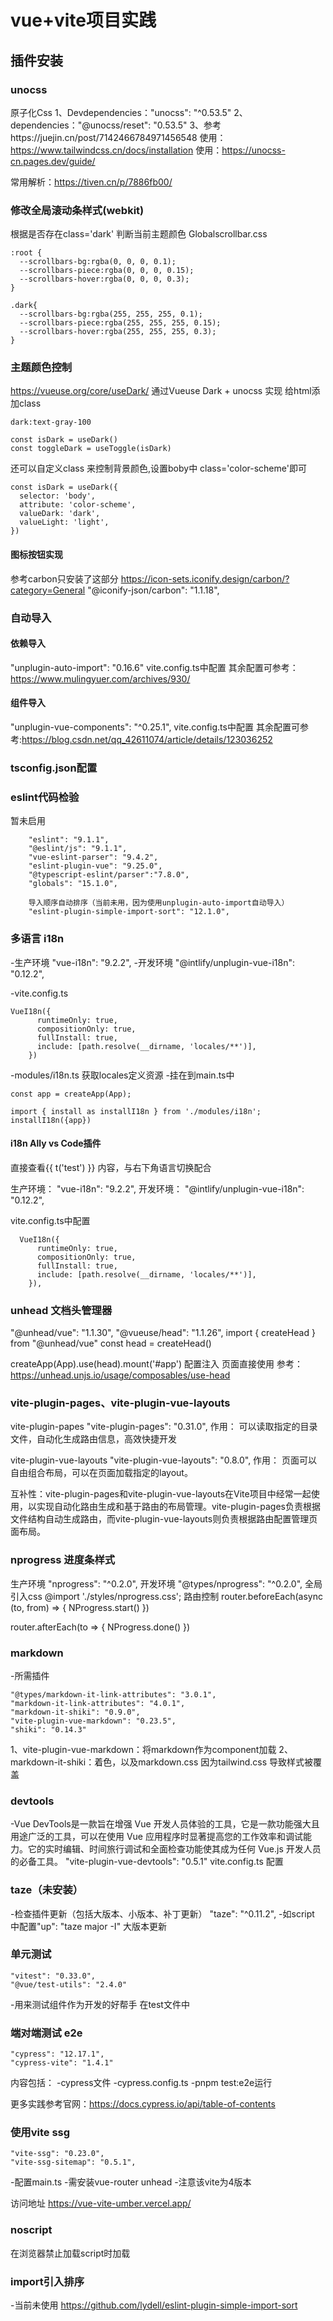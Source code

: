 # vue+vite项目实践

## 插件安装

### unocss
 原子化Css
 1、Devdependencies："unocss": "^0.53.5"
 2、dependencies："@unocss/reset": "0.53.5"
 3、参考https://juejin.cn/post/7142466784971456548
 使用：https://www.tailwindcss.cn/docs/installation
 使用：https://unocss-cn.pages.dev/guide/
 
 常用解析：https://tiven.cn/p/7886fb00/

### 修改全局滚动条样式(webkit)
根据是否存在class='dark' 判断当前主题颜色
Globalscrollbar.css


```
:root {
  --scrollbars-bg:rgba(0, 0, 0, 0.1);
  --scrollbars-piece:rgba(0, 0, 0, 0.15);
  --scrollbars-hover:rgba(0, 0, 0, 0.3);
}

.dark{
  --scrollbars-bg:rgba(255, 255, 255, 0.1);
  --scrollbars-piece:rgba(255, 255, 255, 0.15);
  --scrollbars-hover:rgba(255, 255, 255, 0.3);
}
```



### 主题颜色控制

https://vueuse.org/core/useDark/
通过Vueuse Dark + unocss 实现 给html添加class
```
dark:text-gray-100

const isDark = useDark()
const toggleDark = useToggle(isDark)
```

还可以自定义class 来控制背景颜色,设置boby中 class='color-scheme'即可
```
const isDark = useDark({
  selector: 'body',
  attribute: 'color-scheme',
  valueDark: 'dark',
  valueLight: 'light',
})
```

#### 图标按钮实现
参考carbon只安装了这部分
https://icon-sets.iconify.design/carbon/?category=General
"@iconify-json/carbon": "1.1.18",


### 自动导入

#### 依赖导入
"unplugin-auto-import": "0.16.6"
vite.config.ts中配置
其余配置可参考：https://www.mulingyuer.com/archives/930/

#### 组件导入
"unplugin-vue-components": "^0.25.1",
vite.config.ts中配置
其余配置可参考:https://blog.csdn.net/qq_42611074/article/details/123036252

### tsconfig.json配置


### eslint代码检验
暂未启用
```
    "eslint": "9.1.1",
    "@eslint/js": "9.1.1",
    "vue-eslint-parser": "9.4.2",
    "eslint-plugin-vue": "9.25.0",
    "@typescript-eslint/parser":"7.8.0",
    "globals": "15.1.0",

    导入顺序自动排序（当前未用，因为使用unplugin-auto-import自动导入）
    "eslint-plugin-simple-import-sort": "12.1.0",
```

### 多语言 i18n
-生产环境
"vue-i18n": "9.2.2",
-开发环境
"@intlify/unplugin-vue-i18n": "0.12.2",

-vite.config.ts
```
VueI18n({
      runtimeOnly: true,
      compositionOnly: true,
      fullInstall: true,
      include: [path.resolve(__dirname, 'locales/**')],
    })
```

-modules/i18n.ts 获取locales定义资源
-挂在到main.ts中
```
const app = createApp(App);  

import { install as installI18n } from './modules/i18n'; 
installI18n({app})
```

#### i18n Ally vs Code插件
直接查看{{ t('test') }} 内容，与右下角语言切换配合

生产环境：
  "vue-i18n": "9.2.2",
开发环境：
  "@intlify/unplugin-vue-i18n": "0.12.2",

vite.config.ts中配置
```
  VueI18n({
      runtimeOnly: true,
      compositionOnly: true,
      fullInstall: true,
      include: [path.resolve(__dirname, 'locales/**')],
    }),
```



### unhead 文档头管理器
"@unhead/vue": "1.1.30",
"@vueuse/head": "1.1.26",
import { createHead } from "@unhead/vue"
const head = createHead()

createApp(App).use(head).mount('#app')
配置注入 页面直接使用
参考：https://unhead.unjs.io/usage/composables/use-head

### vite-plugin-pages、vite-plugin-vue-layouts
vite-plugin-papes
"vite-plugin-pages": "0.31.0",
作用：
可以读取指定的目录文件，自动化生成路由信息，高效快捷开发

vite-plugin-vue-layouts
"vite-plugin-vue-layouts": "0.8.0",
作用：
页面可以自由组合布局，可以在页面加载指定的layout。

互补性：vite-plugin-pages和vite-plugin-vue-layouts在Vite项目中经常一起使用，以实现自动化路由生成和基于路由的布局管理。vite-plugin-pages负责根据文件结构自动生成路由，而vite-plugin-vue-layouts则负责根据路由配置管理页面布局。

### nprogress 进度条样式
生产环境
"nprogress": "^0.2.0",
开发环境
"@types/nprogress": "^0.2.0",
全局引入css
@import './styles/nprogress.css';
路由控制
router.beforeEach(async (to, from) => {
  NProgress.start()
})

router.afterEach(to => {
  NProgress.done()
})


### markdown
-所需插件
```
"@types/markdown-it-link-attributes": "3.0.1",
"markdown-it-link-attributes": "4.0.1",
"markdown-it-shiki": "0.9.0",
"vite-plugin-vue-markdown": "0.23.5",
"shiki": "0.14.3"
```
1、vite-plugin-vue-markdown：将markdown作为component加载
2、markdown-it-shiki：着色，以及markdown.css 因为tailwind.css 导致样式被覆盖


### devtools
-Vue DevTools是一款旨在增强 Vue 开发人员体验的工具，它是一款功能强大且用途广泛的工具，可以在使用 Vue 应用程序时显著提高您的工作效率和调试能力。它的实时编辑、时间旅行调试和全面检查功能使其成为任何 Vue.js 开发人员的必备工具。
"vite-plugin-vue-devtools": "0.5.1"
vite.config.ts 配置


### taze（未安装）
-检查插件更新（包括大版本、小版本、补丁更新）
"taze": "^0.11.2",
-如script 中配置"up": "taze major -I" 大版本更新

### 单元测试
```
"vitest": "0.33.0",
"@vue/test-utils": "2.4.0"
```
-用来测试组件作为开发的好帮手
在test文件中

### 端对端测试 e2e
```
"cypress": "12.17.1",
"cypress-vite": "1.4.1"
```
内容包括：
-cypress文件
-cypress.config.ts
-pnpm test:e2e运行

更多实践参考官网：https://docs.cypress.io/api/table-of-contents

### 使用vite ssg
```
"vite-ssg": "0.23.0",
"vite-ssg-sitemap": "0.5.1",
```
-配置main.ts
-需安装vue-router unhead
-注意该vite为4版本

访问地址
https://vue-vite-umber.vercel.app/


### noscript
在浏览器禁止加载script时加载


### import引入排序
-当前未使用
https://github.com/lydell/eslint-plugin-simple-import-sort